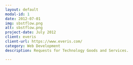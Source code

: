 ```yaml
---
layout: default
modal-id: 1
date: 2012-07-01
img: sbstflow.png
alt: sbstflow.png
project-date: July 2012
client: everis
client-url: https://www.everis.com/
category: Web Development
description: Requests for Technology Goods and Services.

---
```

